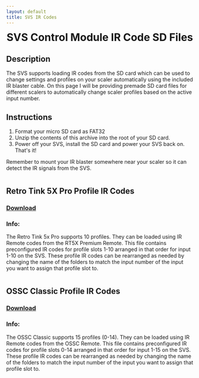 ```yaml
---
layout: default
title: SVS IR Codes
---
```


<h1 align="center" style="margin-top: 0px;">SVS Control Module IR Code SD Files</h1>

<p style="margin:20px;"></p>

## Description

The SVS supports loading IR codes from the SD card which can be used to change settings and profiles on your scaler automatically using the included IR blaster cable. On this page I will be providing premade SD card files for different scalers to automatically change scaler profiles based on the active input number.

<p style="margin:20px;"></p>

## Instructions️

1. Format your micro SD card as FAT32
2. Unzip the contents of this archive into the root of your SD card.
3. Power off your SVS, install the SD card and power your SVS back on. That's it!

Remember to mount your IR blaster somewhere near your scaler so it can detect the IR signals from the SVS.

<p style="margin:41px;"></p>


## Retro Tink 5X Pro Profile IR Codes

### [Download](https://github.com/Arthrimus/SVS_Firmware_Repository/raw/refs/heads/main/IR%20Code%20Presets/RT5X%20IR%20Codes.zip)

### Info:
The Retro Tink 5x Pro supports 10 profiles. They can be loaded using IR Remote codes from the RT5X Premium Remote. This file contains preconfigured IR codes for profile slots 1-10 arranged in that order for input 1-10 on the SVS. These profile IR codes can be rearranged as needed by changing the name of the folders to match the input number of the input you want to assign that profile slot to.

<p style="margin:41px;"></p>

## OSSC Classic Profile IR Codes

### [Download](https://github.com/Arthrimus/SVS_Firmware_Repository/raw/refs/heads/main/IR%20Code%20Presets/OSSC%20Classic%20IR%20Codes.zip)

### Info:
The OSSC Classic supports 15 profiles (0-14). They can be loaded using IR Remote codes from the OSSC Remote. This file contains preconfigured IR codes for profile slots 0-14 arranged in that order for input 1-15 on the SVS. These profile IR codes can be rearranged as needed by changing the name of the folders to match the input number of the input you want to assign that profile slot to.

<p style="margin:41px;"></p>

<br/>
